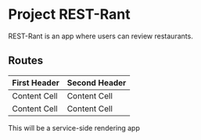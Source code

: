 # Project REST-Rant

REST-Rant is an app where users can review restaurants.

## Routes

| First Header  | Second Header |
| ------------- | ------------- |
| Content Cell  | Content Cell  |
| Content Cell  | Content Cell  |



This will be a service-side rendering app